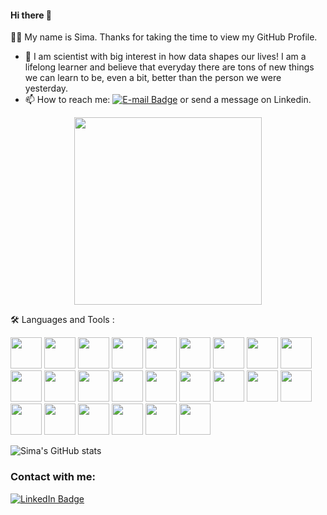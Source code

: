 #### Hi there 👋 


:woman_technologist: My name is Sima. Thanks for taking the time to view my GitHub Profile.

- :telescope: I am scientist with big interest in how data shapes our lives! I am a lifelong learner and believe that everyday there are tons of new things we can learn to be, even a bit, better than the person we were yesterday.
- :mailbox: How to reach me: 
[![E-mail Badge](https://img.shields.io/badge/E--mail-simahsnd@gmail.com-red)](simahsnd@gmail.com)
or send a message on Linkedin.


<div id="header" align="center">
  <img src="https://media2.giphy.com/media/AXtFMwP1ZvjZSBtmGk/giphy.gif?cid=ecf05e47oz8fomx6yq3uhpjyds875rlmvspi08ril6x9pj10&rid=giphy.gif&ct=s" style="width:300px;"/>
</div>


:hammer_and_wrench: Languages and Tools :
<div>
<img src="https://cdn.jsdelivr.net/gh/devicons/devicon/icons/python/python-original.svg" style="width:50px;" />
<img src="https://cdn.jsdelivr.net/gh/devicons/devicon/icons/raspberrypi/raspberrypi-original.svg" style="width:50px;"/>   
<img src='https://cdn.jsdelivr.net/gh/devicons/devicon/icons/devicon/devicon-original.svg' style="width:50px;">
<img src="https://cdn.jsdelivr.net/gh/devicons/devicon/icons/docker/docker-original.svg" style="width:50px;"/>
<img src="https://cdn.jsdelivr.net/gh/devicons/devicon/icons/flask/flask-original.svg" style="width:50px;" />
<img src="https://cdn.jsdelivr.net/gh/devicons/devicon/icons/heroku/heroku-original.svg" style="width:50px;" />
<img src="https://cdn.jsdelivr.net/gh/devicons/devicon/icons/html5/html5-original.svg" style="width:50px;" />
<img src="https://cdn.jsdelivr.net/gh/devicons/devicon/icons/jupyter/jupyter-original.svg" style="width:50px;" />
<img src="https://cdn.jsdelivr.net/gh/devicons/devicon/icons/matlab/matlab-original.svg" style="width:50px;"/>
<img src="https://cdn.jsdelivr.net/gh/devicons/devicon/icons/mongodb/mongodb-original.svg" style="width:50px;" />
<img src="https://cdn.jsdelivr.net/gh/devicons/devicon/icons/markdown/markdown-original.svg" style="width:50px;"/>
<img src="https://cdn.jsdelivr.net/gh/devicons/devicon/icons/msdos/msdos-original.svg" style="width:50px;"/>
<img src="https://cdn.jsdelivr.net/gh/devicons/devicon/icons/mysql/mysql-original.svg" style="width:50px;"/>
<img src="https://cdn.jsdelivr.net/gh/devicons/devicon/icons/numpy/numpy-original.svg" style="width:50px;"/>
<img src="https://cdn.jsdelivr.net/gh/devicons/devicon/icons/pandas/pandas-original.svg" style="width:50px;"/>
<img src="https://cdn.jsdelivr.net/gh/devicons/devicon/icons/postgresql/postgresql-original.svg" style="width:50px;"/>
<img src="https://cdn.jsdelivr.net/gh/devicons/devicon/icons/pycharm/pycharm-original.svg" style="width:50px;"/>
<img src="https://cdn.jsdelivr.net/gh/devicons/devicon/icons/selenium/selenium-original.svg" style="width:50px;"/>
<img src="https://cdn.jsdelivr.net/gh/devicons/devicon/icons/sqlalchemy/sqlalchemy-original.svg" style="width:50px;" />
<img src="https://cdn.jsdelivr.net/gh/devicons/devicon/icons/tensorflow/tensorflow-original.svg" style="width:50px;" />
<img src="https://cdn.jsdelivr.net/gh/devicons/devicon/icons/vscode/vscode-original.svg" style="width:50px;"/>
<img src="https://cdn.jsdelivr.net/gh/devicons/devicon/icons/opencv/opencv-original.svg" style="width:50px;"/>
<img src="https://cdn.jsdelivr.net/gh/devicons/devicon/icons/pytest/pytest-original.svg" style="width:50px;"/>
<img src="https://cdn.jsdelivr.net/gh/devicons/devicon/icons/anaconda/anaconda-original.svg" style="width:50px;"/>
               
</div> 



![Sima's GitHub stats](https://github-readme-stats.vercel.app/api?username=simahsnd&show_icons=true&theme=radical)



### Contact with me:
<div id="badges">
  <a href="https://www.linkedin.com/in/sima-hassanvand?lipi=urn%3Ali%3Apage%3Ad_flagship3_profile_view_base_contact_details%3Bg8Qk3GHxQWqEO5tw8adeiA%3D%3D">
    <img src="https://img.shields.io/badge/LinkedIn-blue?style=for-the-badge&logo=linkedin&logoColor=white" alt="LinkedIn Badge"/>
  </a>
</div>



